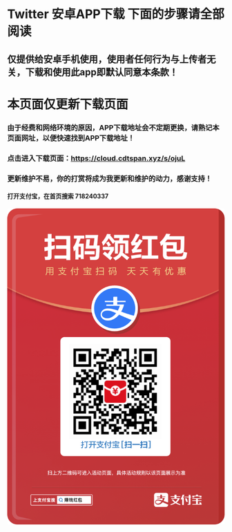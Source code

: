 # Twitter 安卓APP下载 下面的步骤请全部阅读
## 仅提供给安卓手机使用，使用者任何行为与上传者无关，下载和使用此app即默认同意本条款！

# 本页面仅更新下载页面

### 由于经费和网络环境的原因，APP下载地址会不定期更换，请熟记本页面网址，以便快速找到APP下载地址！

### 点击进入下载页面：https://cloud.cdtspan.xyz/s/ojuL

### 更新维护不易，你的打赏将成为我更新和维护的动力，感谢支持！

#### 打开支付宝，在首页搜索 718240337

![alipay](https://github.com/lugeji/Twitter/blob/main/alipay/alipay.png)
